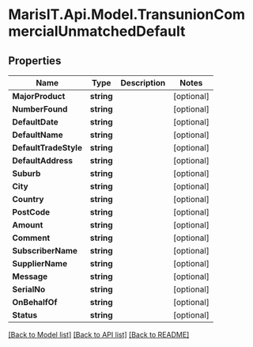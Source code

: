 
# MarisIT.Api.Model.TransunionCommercialUnmatchedDefault

## Properties

Name | Type | Description | Notes
------------ | ------------- | ------------- | -------------
**MajorProduct** | **string** |  | [optional] 
**NumberFound** | **string** |  | [optional] 
**DefaultDate** | **string** |  | [optional] 
**DefaultName** | **string** |  | [optional] 
**DefaultTradeStyle** | **string** |  | [optional] 
**DefaultAddress** | **string** |  | [optional] 
**Suburb** | **string** |  | [optional] 
**City** | **string** |  | [optional] 
**Country** | **string** |  | [optional] 
**PostCode** | **string** |  | [optional] 
**Amount** | **string** |  | [optional] 
**Comment** | **string** |  | [optional] 
**SubscriberName** | **string** |  | [optional] 
**SupplierName** | **string** |  | [optional] 
**Message** | **string** |  | [optional] 
**SerialNo** | **string** |  | [optional] 
**OnBehalfOf** | **string** |  | [optional] 
**Status** | **string** |  | [optional] 

[[Back to Model list]](../README.md#documentation-for-models)
[[Back to API list]](../README.md#documentation-for-api-endpoints)
[[Back to README]](../README.md)

